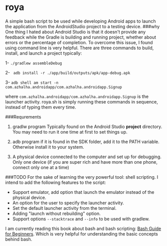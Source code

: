 # roya
A simple bash script to be used while developing Android apps to launch the application from the AndroidStudio project to a testing device.
###why
One thing I hated about Android Studio is that it doesn't provide any feedback while the Gradle is building and running project, whether about errors or the percentage of completion. To overcome this issue, I found using command line is very helpful. There are three commands to build, install, and launch a project typically:

1- `./gradlew assembleDebug`

2- ` adb install -r ./app/build/outputs/apk/app-debug.apk`

3- `adb shell am start -n com.azhalha.androidapp/com.azhalha.androidapp.Signup`

where `com.azhalha.androidapp/com.azhalha.androidapp.Signup` is the launcher activity.
roya.sh is simply running these commands in sequence, instead of typing them every time.

###Requrements
1. gradlw program
Typically found on the Android Studio **project** directory. You may need to run it one time at first to set things up.

2. adb program
if it is found in the SDK folder, add it to the PATH variable. Otherwise install it to your system.

3. A physical device connected to the computer and set up for debugging.
Only one device (if you are super rich and have more than one phone, connect only one at a time)

###TODO
For the sake of learning the very powerful tool: shell scripting. I intend to add the following features to the script:
* Support emulator, add option that launch the emulator instead of the physical device.
* An option for the user to specify the launcher activity.
* Set the default launcher activity from the terminal.
* Adding "launch without rebuilding" option.
* Support options `--stacktrace` and `--info` to be used with gradlew.

I am currently reading this book about bash and bash scripting: [Bash Guide for Beginners](http://tille.garrels.be/training/bash/). Which is very helpful for understanding the basic concepts behind bash.

